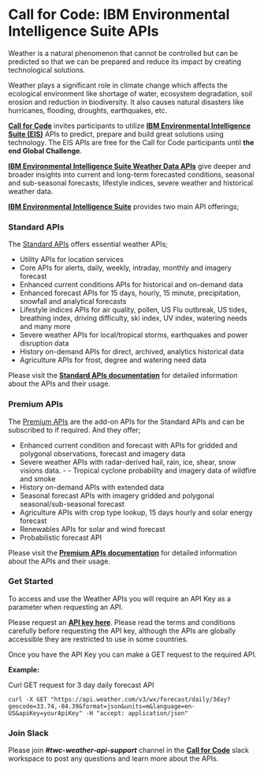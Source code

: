 # Call for Code: IBM Environmental Intelligence Suite APIs

Weather is a natural phenomenon that cannot be controlled but can be predicted so that we can be prepared and reduce its impact by creating technological solutions.

Weather plays a significant role in climate change which affects the ecological environment like shortage of water, ecosystem degradation, soil erosion and reduction in biodiversity. It also causes natural disasters like hurricanes, flooding, droughts, earthquakes, etc.

**[Call for Code](https://developer.ibm.com/callforcode/)** invites participants to utilize **[IBM Environmental Intelligence Suite (EIS)](https://www.ibm.com/products/environmental-intelligence-suite)** APIs to predict, prepare and build great solutions using technology. The EIS APIs are free for the Call for Code participants until **the end Global Challenge**.

**[IBM Environmental Intelligence Suite Weather Data APIs](https://www.ibm.com/products/environmental-intelligence-suite)** give deeper and broader insights into current and long-term forecasted conditions, seasonal and sub-seasonal forecasts, lifestyle indices, severe weather and historical weather data.

**[IBM Environmental Intelligence Suite](https://www.ibm.com/products/environmental-intelligence-suite)** provides two main API offerings;

### Standard APIs

The [Standard APIs](https://docs.google.com/document/d/14OK6NG5GRwezb6-5C1vQJoRdStrGnXUiXBDCmQP9T9s/edit) offers essential weather APIs;

- Utility APIs for location services
- Core APIs for alerts, daily, weekly, intraday, monthly and imagery forecast
- Enhanced current conditions APIs for historical and on-demand data
- Enhanced forecast APIs for 15 days, hourly, 15 minute, precipitation, snowfall and analytical forecasts
- Lifestyle indices APIs for air quality, pollen, US Flu outbreak, US tides, breathing index, driving difficulty, ski index, UV index, watering needs and many more
- Severe weather APIs for local/tropical storms, earthquakes and power disruption data
- History on-demand APIs for direct, archived, analytics historical data
- Agriculture APIs for frost, degree and watering need data

Please visit the **[Standard APIs documentation](https://docs.google.com/document/d/14OK6NG5GRwezb6-5C1vQJoRdStrGnXUiXBDCmQP9T9s/edit)** for detailed information about the APIs and their usage.

### Premium APIs

The [Premium APIs](https://docs.google.com/document/d/16TJJVFvNxqmWR1T6wmpnHuV3XZIZ0krJVcJRprs85tc/edit) are the add-on APIs for the Standard APIs and can be subscribed to if required. And they offer;

- Enhanced current condition and forecast with APIs for gridded and polygonal observations, forecast and imagery data
- Severe weather APIs with radar-derived hail, rain, ice, shear, snow visions data. - - Tropical cyclone probability and imagery data of wildfire and smoke
- History on-demand APIs with extended data
- Seasonal forecast APIs with imagery gridded and polygonal seasonal/sub-seasonal forecast
- Agriculture APIs with crop type lookup, 15 days hourly and solar energy forecast
- Renewables APIs for solar and wind forecast
- Probabilistic forecast API

Please visit the **[Premium APIs documentation](https://docs.google.com/document/d/16TJJVFvNxqmWR1T6wmpnHuV3XZIZ0krJVcJRprs85tc/edit)** for detailed information about the APIs and their usage.

### Get Started

To access and use the Weather APIs you will require an API Key as a parameter when requesting an API.

Please request an **[API key here](https://airtable.com/appH4Pgp5VwbNsunH/pag1e1VDzOkT7bxFD/form)**. Please read the terms and conditions carefully before requesting the API key, although the APIs are globally accessible they are restricted to use in some countries.

Once you have the API Key you can make a GET request to the required API.

**Example:**

Curl GET request for 3 day daily forecast API

```curl
curl -X GET "https://api.weather.com/v3/wx/forecast/daily/3day?geocode=33.74,-84.39&format=json&units=m&language=en-US&apiKey=yourApiKey" -H "accept: application/json"
```

### Join Slack

Please join **_#twc-weather-api-support_** channel in the **[Call for Code](https://callforcode.typeform.com/to/Ow3xQr?typeform-source=github.com)** slack workspace to post any questions and learn more about the APIs.

